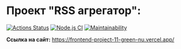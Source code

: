 # Проект "RSS агрегатор":
[![Actions Status](https://github.com/fractuskst/frontend-project-11/actions/workflows/hexlet-check.yml/badge.svg)](https://github.com/fractuskst/frontend-project-11/actions)
[![Node.js CI](https://github.com/fractuskst/frontend-project-11/actions/workflows/Node%20CI.yml/badge.svg)](https://github.com/fractuskst/frontend-project-11/actions/workflows/Node%20CI.yml)
[![Maintainability](https://api.codeclimate.com/v1/badges/b7fd1c2953252edabd97/maintainability)](https://codeclimate.com/github/fractuskst/frontend-project-115/maintainability)

__Ссылка на сайт:__ https://frontend-project-11-green-nu.vercel.app/ 